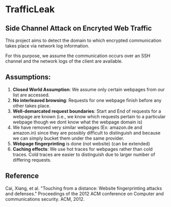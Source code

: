 # TrafficLeak

## Side Channel Attack on Encryted Web Traffic

This project aims to detect the domain to which encrypted communication takes place via network log information. 

For this purpose, we assume the communication occurs over an SSH channel and the network logs of the client are available.

## Assumptions:

1. __Closed World Assumption__: We assume only certain webpages from our list are accessed.
2. __No interleaved browsing__: Requests for one webpage finish before any other takes place.
3. __Well-demarcated request boundaries__: Start and End of requests for a webpage are known (i.e., we know which requests pertain to a particular webpage though we dont know what the webpage domain is)
4. We have removed very similar webpages (Ex: amazon.de and amazon.in) since they are possibly difficult to distinguish and because we can simply bucket them under the same provider.
5. __Webpage fingerprinting__ is done (not website) (can be extended)
6. __Caching effects__: We use hot traces for webpages rather than cold traces. Cold traces are easier to distinguish due to larger number of differing requests.

## Reference

Cai, Xiang, et al. "Touching from a distance: Website fingerprinting attacks and defenses." Proceedings of the 2012 ACM conference on Computer and communications security. ACM, 2012.